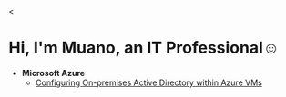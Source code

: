 <<h1>Hi, I'm Muano, an IT Professional</a>☺</h1>
- <b>Microsoft Azure</b>
  - [Configuring On-premises Active Directory within Azure VMs](https://github.com/muanogavhi/configure-ad)
